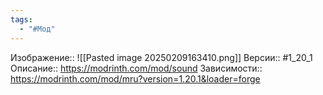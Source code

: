 ```yaml
---
tags:
  - "#Мод"
---
```

Изображение:: ![[Pasted image 20250209163410.png]]
Версии:: #1_20_1
Описание:: https://modrinth.com/mod/sound
Зависимости:: https://modrinth.com/mod/mru?version=1.20.1&loader=forge